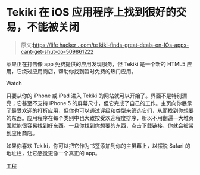 # Tekiki 在 iOS 应用程序上找到很好的交易，不能被关闭

> 原文:[https://life hacker . com/te kiki-finds-great-deals-on-IOs-apps-cant-get-shut-do-509861222](https://lifehacker.com/tekiki-finds-great-deals-on-ios-apps-cant-get-shut-do-509861222)

苹果正在打击像 app 免费提供的应用发现服务，但 Tekiki 是一个新的 HTML5 应用，它绕过应用商店，帮助你找到暂时免费的热门应用。

Watch

只要从你的 iPhone 或 iPad 进入 Tekiki 的网站就可以开始了。界面不是特别漂亮；它甚至不支持 iPhone 5 的屏幕尺寸，但它完成了自己的工作。主页向你展示了最受欢迎的打折应用，但你也可以通过评级和类型来筛选它们，从而找到你想要的东西。应用程序在每个类别中也大致按受欢迎程度排序，所以不用翻遍一大堆页面就能很容易找到好东西。一旦你找到你想要的东西，点击下载链接，你就会被带到应用商店。

如果你喜欢 Tekiki，你可以把它作为书签添加到你的主屏幕上，以摆脱 Safari 的地址栏，让它感觉更像一个真正的 app。

[工程](http://tekiki.com)